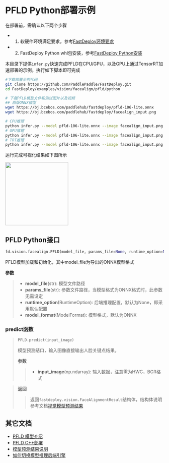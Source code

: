 # PFLD Python部署示例

在部署前，需确认以下两个步骤

- 1. 软硬件环境满足要求，参考[FastDeploy环境要求](../../../../../docs/cn/build_and_install/download_prebuilt_libraries.md)  
- 2. FastDeploy Python whl包安装，参考[FastDeploy Python安装](../../../../../docs/cn/build_and_install/download_prebuilt_libraries.md)

本目录下提供`infer.py`快速完成PFLD在CPU/GPU，以及GPU上通过TensorRT加速部署的示例。执行如下脚本即可完成

```bash
#下载部署示例代码
git clone https://github.com/PaddlePaddle/FastDeploy.git
cd FastDeploy/examples/vision/facealign/pfld/python

# 下载PFLD模型文件和测试图片以及视频
## 原版ONNX模型
wget https://bj.bcebos.com/paddlehub/fastdeploy/pfld-106-lite.onnx
wget https://bj.bcebos.com/paddlehub/fastdeploy/facealign_input.png

# CPU推理
python infer.py --model pfld-106-lite.onnx --image facealign_input.png --device cpu
# GPU推理
python infer.py --model pfld-106-lite.onnx --image facealign_input.png --device gpu
# TRT推理
python infer.py --model pfld-106-lite.onnx --image facealign_input.png --device gpu --use_trt True
```

运行完成可视化结果如下图所示

<div width="240">
<img width="200" height="200" float="left" src="https://user-images.githubusercontent.com/19977378/197931737-c2d8e760-a76d-478a-a6c9-4574fb5c70eb.png">
</div>

## PFLD Python接口

```python
fd.vision.facealign.PFLD(model_file, params_file=None, runtime_option=None, model_format=ModelFormat.ONNX)
```

PFLD模型加载和初始化，其中model_file为导出的ONNX模型格式

**参数**

> * **model_file**(str): 模型文件路径
> * **params_file**(str): 参数文件路径，当模型格式为ONNX格式时，此参数无需设定
> * **runtime_option**(RuntimeOption): 后端推理配置，默认为None，即采用默认配置
> * **model_format**(ModelFormat): 模型格式，默认为ONNX

### predict函数

> ```python
> PFLD.predict(input_image)
> ```
>
> 模型预测结口，输入图像直接输出人脸关键点结果。
>
> **参数**
>
> > * **input_image**(np.ndarray): 输入数据，注意需为HWC，BGR格式

> **返回**
>
> > 返回`fastdeploy.vision.FaceAlignmentResult`结构体，结构体说明参考文档[视觉模型预测结果](../../../../../docs/api/vision_results/)


## 其它文档

- [PFLD 模型介绍](..)
- [PFLD C++部署](../cpp)
- [模型预测结果说明](../../../../../docs/api/vision_results/)
- [如何切换模型推理后端引擎](../../../../../docs/cn/faq/how_to_change_backend.md)

